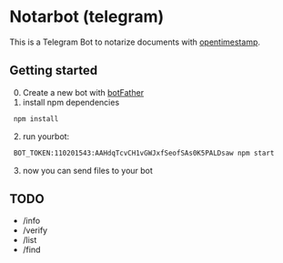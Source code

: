 # Notarbot (telegram)

This is a Telegram Bot to notarize documents with [opentimestamp](https://github.com/opentimestamps/). 


## Getting started
 0. Create a new bot with [botFather](https://core.telegram.org/bots#6-botfather)
 1. install npm dependencies
```bash
 npm install
```
 2. run yourbot:
```bash
 BOT_TOKEN:110201543:AAHdqTcvCH1vGWJxfSeofSAs0K5PALDsaw npm start
```
 3. now you can send files to your bot

## TODO
 * /info
 * /verify
 * /list
 * /find



